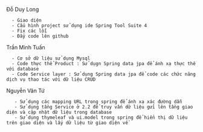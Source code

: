 
    
  Đỗ Duy Long
    
      - Giao diện
      - Cấu hình project sử dụng ide Spring Tool Suite 4 
      - Fix các lỗi 
      - Đẩy code lên github 
 
  
  Trần Minh Tuấn
  
      - Cơ sở dữ liệu sử dụng Mysql   
      - Code thực thể Product : Sử dụgn Spring data jpa để ánh xạ thực thể với database
      - Code Service layer : Sử dụng Spring data jpa để code các chức năng dịch vụ thao tác với dữ liệu CRUD 
  
  Nguyễn Văn Tứ
    
       - Sử dụng các mapping URL trong spring để ánh xạ xác đường dẫn
       - Sử dụng tầng Service ở 2.2 để truy vấn dữ liệu gửi lên tầng giao diện và cập nhật dữ liệu trong database
       - Sử dụng thymeleaf và ui.model trong spring để hiển thị dữ liệu trên giao diện và lấy dữ liệu từ giao diện về
      
     
       


